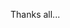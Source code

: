 Thanks all...

<div style="display: none;">
 If-else keyword built into nearly every programming language and simple conditional logic are easy for anyone to understand. If you are a programmer, you know else keyword.<a href="https://educationalstd.com">Education</a> is important But if you are a good programmer, don’t use this keyword. One of the biggest mistakes I fell into when starting was overusing the else keyword when writing conditionals. I stopped using this keyword in my programs since 5 years ago. Let me explain!
Why

Think about what else means, it means “if A then this, if not A then that;”. This isn’t a problem if A is binary — the problem space is only 2 cases. But if A is a combination of binary variables, or contains larger variables, your negative problem space can be unexpectedly large and difficult to understand, test and maintain. To avoid if/else if, to only use if statements, to spend the time to ensure the entry criteria for your group of if’s are mutually exclusive so that the answers don’t depend on the order of execution.

    It promotes the main execution lane, with a few special cases.
    It forces us to write all conditions, required to process the data, at the beginning of each function.
    Use a switch — case statement.
    Use polymorphism to handle complex conditional cases, making the code more clear like State Pattern.

Example

Our example is a traffic light (i.e. TrafficLight object) with 3 different states: Red, Yellow and Green, each with its own set of rules. The rules go like this:

    Say the traffic light is Red. After a delay the Red state changes to the Green state.
    Then, after another delay <a href="https://ceptelefonu.adanasektorel.com/adana-huawei-teknik-servisi">adana huawei servisi</a></p>
 , the Green state changes to the Yellow state.
    After a very brief delay the Yellow state is changed to Red.
    And on and on.
    
I have a simple philosophy in life I’ve learned from people much smarter than me. That is, watch the people you don’t want to be like, and do the opposite of what they do.

I’m not trying to be a dick, but I have more than enough examples to last a million lifetimes. Let’s call a spade a spade. Masses of men and women are highly ineffective. I think they’re good people with good hearts, but I don’t want to be like them at all. Being like them was always one of my biggest fears.

And I was like them at one point. I’m no saint. I’ve screwed up more in my life than I’ve been productive. Fortunately, you don’t need to be productive for a super long time to succeed and once you start being effective, the past tends to fade away no matter how long you spent being ineffective.

So the good news? You can change.

The bad news? The odds are stacked against you.

The best route? Instead of trying to figure out what to do, focus on what not to do, starting with these habits that practically guarantee you’ll fall short of your own expectations.
Focus On This Fake Clown Show B.S. Circus

    “To be completely cured of newspapers, spend a year reading the previous week’s newspapers.” — Nassim Taleb.

Anyone who says they “want to stay informed” is an ineffective person — and they’re also ill-informed because the news is a massive psyop designed to misinform.

If you had a ton of positive things going on in your life — career, business, health, networking, etc — you wouldn’t have time to be obsessed with the news.

I don’t even avoid the news on purpose anymore. It’s so far down the list of my priorities that it might as well not exist.

The effectiveness equation makes no <a href="https://elegancemobilya.com/cat/yatak-odasi-takimlari">Yatak Odasi Takimlari</a><br> sense. Where is your focus more effective? Focusing on changing yourself as an individual? Or trying to change the world?

Not only is it not useful to be obsessed with the news and mainstream media, but it’s also counterproductive and sucks your energy. War, rape, kids dying, shootings, stabbings, political fighting.

How could you be in an effective ‘go-getter’ mood if you spent a bunch of time focused on subjects like these?

Almost 100% of the people I’ve observed who are obsessed with the news in politics have the following traits:

    They look unhealthy and worn down
    Irritable
    Never have a lingerie(<a href="http://ahusarar.com">fantezi ic giyim</a>) in their life that provides meaning

The important stuff will get to you. Trust me.

Focus on yourself.
Focus On the Wrong Parts of Projects

    “Let go of the thing that you’re trying to be (the noun), and focus on the actual work you need to be doing (the verb).” — Austin Kleon

There are two ways to go about projects like writing, shooting YouTube videos, starting a business, whatever it may be.

    Person A focuses on window dressing. They need to have their blog perfectly set up and designed before they start writing. They need an expensive camera and lighting set up to start their YouTube channel. Instead of looking for customers for their business, they buy business cards, set up their LLC even though they’re making no money, and add “CEO” to their Twitter bio.
    Person B gets cheap hosting for their blog, has it set up in hours, and starts writing. When I started my YouTube channel, I just opened my laptop and started shooting videos on my normal <a href="https://elegancemobilya.com/cat/oturma-gruplari">Oturma Gruplari</a></p>. If you want to start a business right now, say freelancing, you could instantly jump on LinkedIn and start pitching people.

Person B always wins.

Entire businesses have been built on scouring LinkedIn, setting up simple landing pages, blogs, and online stores. No need for the fancy window dressing to be successful.

I notice often that people who are beginners at <a href="https://adana-evden-eve-nakliyat-2.kiraliksite.com>adana evden eve nakliyat</a>
something but have good production and packaging almost always fail. Perfectionists get the least traction. Those who dive in and ‘just do’ tend to win.








